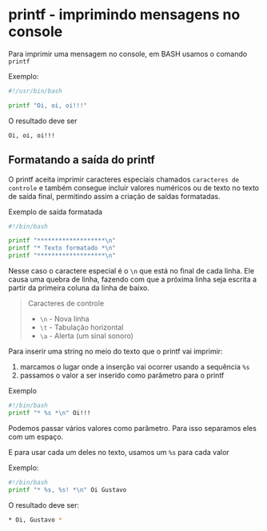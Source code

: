 # printf - imprimindo mensagens no console

Para imprimir uma mensagem no console, em BASH usamos o comando `printf`

Exemplo:

```bash
#!/usr/bin/bash

printf "Oi, oi, oi!!!"
```

O resultado deve ser

```
Oi, oi, oi!!!
```

## Formatando a saída do printf

O printf aceita imprimir caracteres especiais chamados `caracteres de controle` e também consegue incluir valores numéricos ou de texto no texto de saída final, permitindo assim a criação de saídas formatadas.

Exemplo de saída formatada

```bash
#!/bin/bash

printf "*******************\n"
printf "* Texto formatado *\n"
printf "*******************\n"
```

Nesse caso o caractere especial é o `\n` que está no final de cada linha. Ele causa uma quebra de linha, fazendo com que a próxima linha seja escrita a partir da primeira coluna da linha de baixo.

> Caracteres de controle
> - `\n` - Nova linha
> - `\t` - Tabulação horizontal
> - `\a` - Alerta (um sinal sonoro)

Para inserir uma string no meio do texto que o printf vai imprimir:

1. marcamos o lugar onde a inserção vai ocorrer usando a sequência `%s`
2. passamos o valor a ser inserido como parâmetro para o printf

Exemplo

```bash
#!/bin/bash
printf "* %s *\n" Oi!!!
```

Podemos passar vários valores como parâmetro. Para isso separamos eles com um espaço.

E para usar cada um deles no texto, usamos um `%s` para cada valor

Exemplo:

```bash
#!/bin/bash
printf "* %s, %s! *\n" Oi Gustavo 
```
O resultado deve ser:

```sh 
* Oi, Gustavo *
```
